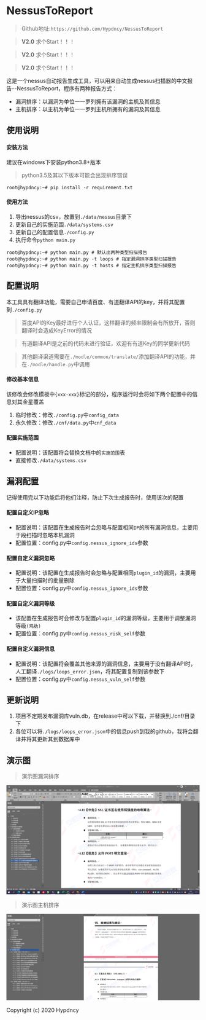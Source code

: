 # NessusToReport

> Github地址:`https://github.com/Hypdncy/NessusToReport`

> **V2.0** 求个Start！！！

> **V2.0** 求个Start！！！

> **V2.0** 求个Start！！！

这是一个nessus自动报告生成工具，可以用来自动生成nessus扫描器的中文报告--NessusToReport，程序有两种报告方式：

- 漏洞排序：以漏洞为单位一一罗列拥有该漏洞的主机及其信息
- 主机排序：以主机为单位一一罗列主机所拥有的漏洞及其信息

## 使用说明

#### 安装方法

建议在windows下安装python3.8+版本

> python3.5及其以下版本可能会出现排序错误

```shell script
root@hypdncy:~# pip install -r requirement.txt
```
#### 使用方法
1. 导出nessus的csv，放置到`./data/nessus`目录下
1. 更新自己的实施范围`./data/systems.csv`
1. 更新自己的配置信息`./config.py`
1. 执行命令`python main.py`

```shell script
root@hypdncy:~# python main.py # 默认出两种类型扫描报告
root@hypdncy:~# python main.py -t loops # 指定漏洞排序类型扫描报告
root@hypdncy:~# python main.py -t hosts # 指定主机排序类型扫描报告
```

## 配置说明

本工具具有翻译功能，需要自己申请百度、有道翻译API的key，并将其配置到`./config.py`
> 百度API的Key最好进行个人认证，这样翻译的频率限制会有所放开，否则翻译时会造成KeyError的情况

> 有道翻译API是之前的代码未进行验证，欢迎有有道Key的同学更新代码

> 其他翻译渠道需要在`./modle/common/translate/`添加翻译API的功能，并在`./modle/handle.py`中调用

#### 修改基本信息

该修改会修改模板中`{xxx-xxx}`标记的部分，程序运行时会将如下两个配置中的信息对其金星覆盖

1. 临时修改：修改`./config.py`中`config_data`
1. 永久修改：修改`./cnf/data.py`中`cnf_data`

#### 配置实施范围

- 配置说明：该配置将会替换文档中的`实施范围`表
- 直接修改`./data/systems.csv`

## 漏洞配置

记得使用完以下功能后将他们注释，防止下次生成报告时，使用该次的配置

#### 配置自定义IP忽略

- 配置说明：该配置在生成报告时会忽略与配置相同`IP`的所有漏洞信息，主要用于段扫描时忽略本机漏洞
- 配置位置：config.py中`config.nessus_ignore_ids`参数

#### 配置自定义漏洞忽略

- 配置说明：该配置在生成报告时会忽略与配置相同`plugin_id`的漏洞，主要用于大量扫描时的批量删除
- 配置位置：config.py中`config.nessus_ignore_ids`参数

#### 配置自定义漏洞等级

- 该配置在生成报告时会修改与配置`plugin_id`的漏洞等级，主要用于调整漏洞等级`(鸡肋)`
- 配置位置：config.py中`config.nessus_risk_self`参数

#### 配置自定义漏洞信息

- 配置说明：该配置将会覆盖其他来源的漏洞信息，主要用于没有翻译API时，人工翻译`./logs/loops_error.json`，将其配置复制到该参数下
- 配置位置：config.py中`config.nessus_vuln_self`参数

## 更新说明

1. 项目不定期发布漏洞库vuln.db，在release中可以下载，并替换到./cnf/目录下
2. 各位可以将`./logs/loops_error.json`中的信息push到我的github，我将会翻译并将其更新其到数据库中

## 演示图

>演示图漏洞排序

![演示图](演示图漏洞排序.png)

>演示图主机排序

![演示图](演示图主机排序.png)

Copyright (c) 2020 Hypdncy